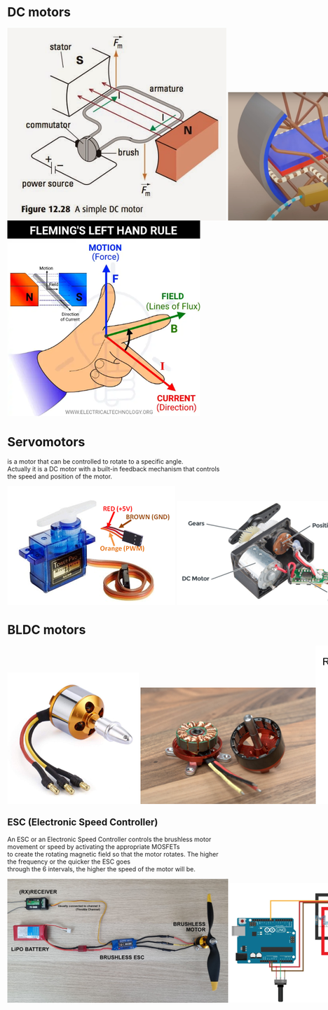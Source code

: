 # DC motors

<div style="display: flex; align-items: flex-end;">
  <img src="../../images/electronics/dc_motor_working_principle.jpg" alt="DC brushed motor" width="500">  
  &nbsp; &nbsp;
  <img src="../../images/electronics/dc_brushed_motor.jpg" alt="Working principle of DC brushed motor" width="440">  
</div>

<img src="../../images/electronics/flemming_left_hand_rule.png" alt="DC brushed motor" width="440">  

# Servomotors
is a motor that can be controlled to rotate to a specific angle.  
Actually it is a DC motor with a built-in feedback mechanism that controls the speed and position of the motor.  

<div style="display: flex; align-items: flex-end;">
  <img src="../../images/electronics/servomotor.png" alt="Servo motor">  
  &nbsp; &nbsp;
  <img src="../../images/electronics/servo_parts.jpg" alt="Servo motor components" width="500">  
</div>

# BLDC motors

<div style="display: flex; align-items: flex-end;">
  <img src="../../images/electronics/bldc_motor.jpg" alt="BLDC motor" width="300"> 
  &nbsp; &nbsp;
  <img src="../../images/electronics/bldc_motor_disassembled.jpg" alt="BLDC motor disassembled" width="400">  
  <img src="../../images/electronics/bldc_motor_working_principle.gif" alt="BLDC motor disassembled" width="400">  
</div>

## ESC (Electronic Speed Controller)
An ESC or an Electronic Speed Controller controls the brushless motor movement or speed by activating the appropriate MOSFETs  
to create the rotating magnetic field so   that the motor rotates.  The higher the frequency or the quicker the ESC goes  
through   the 6 intervals, the higher the speed of the motor will be.  

<div style="display: flex; align-items: flex-end;">
  <img src="../../images/electronics/bldc_and_esc.jpg" alt="BLDC motor and ESC" width="700"> 
  &nbsp; &nbsp;
  <img src="../../images/electronics/bldc_and_arduino.png" alt="BLDC motor and Arduino" width="700"> 
</div>
